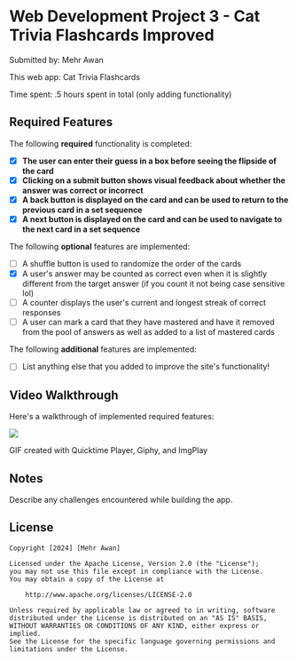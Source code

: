 # Web Development Project 3 - Cat Trivia Flashcards Improved

Submitted by: Mehr Awan

This web app: Cat Trivia Flashcards

Time spent: .5 hours spent in total (only adding functionality)

## Required Features

The following **required** functionality is completed:

- [x] **The user can enter their guess in a box before seeing the flipside of the card**
- [x] **Clicking on a submit button shows visual feedback about whether the answer was correct or incorrect**
- [x] **A back button is displayed on the card and can be used to return to the previous card in a set sequence**
- [x] **A next button is displayed on the card and can be used to navigate to the next card in a set sequence**

The following **optional** features are implemented:

- [ ] A shuffle button is used to randomize the order of the cards
- [X] A user's answer may be counted as correct even when it is slightly different from the target answer (if you count it not being case sensitive lol)
- [ ] A counter displays the user's current and longest streak of correct responses
- [ ] A user can mark a card that they have mastered and have it removed from the pool of answers as well as added to a list of mastered cards

The following **additional** features are implemented:

* [ ] List anything else that you added to improve the site's functionality!

## Video Walkthrough

Here's a walkthrough of implemented required features:

<img src="https://i.giphy.com/media/v1.Y2lkPTc5MGI3NjExZWphZmQ5YnUzamgxZHc2NTlzcjNmNDBuNDFod2lzcW5nY3ZrYmhnbyZlcD12MV9pbnRlcm5hbF9naWZfYnlfaWQmY3Q9Zw/bFFE6fsxafhttRzfDp/giphy.gif"/>

<!-- Replace this with whatever GIF tool you used! -->
GIF created with Quicktime Player, Giphy, and ImgPlay
<!-- Recommended tools:
[Kap](https://getkap.co/) for macOS
[ScreenToGif](https://www.screentogif.com/) for Windows
[peek](https://github.com/phw/peek) for Linux. -->


## Notes

Describe any challenges encountered while building the app.

## License

    Copyright [2024] [Mehr Awan]

    Licensed under the Apache License, Version 2.0 (the "License");
    you may not use this file except in compliance with the License.
    You may obtain a copy of the License at

        http://www.apache.org/licenses/LICENSE-2.0

    Unless required by applicable law or agreed to in writing, software
    distributed under the License is distributed on an "AS IS" BASIS,
    WITHOUT WARRANTIES OR CONDITIONS OF ANY KIND, either express or implied.
    See the License for the specific language governing permissions and
    limitations under the License.
